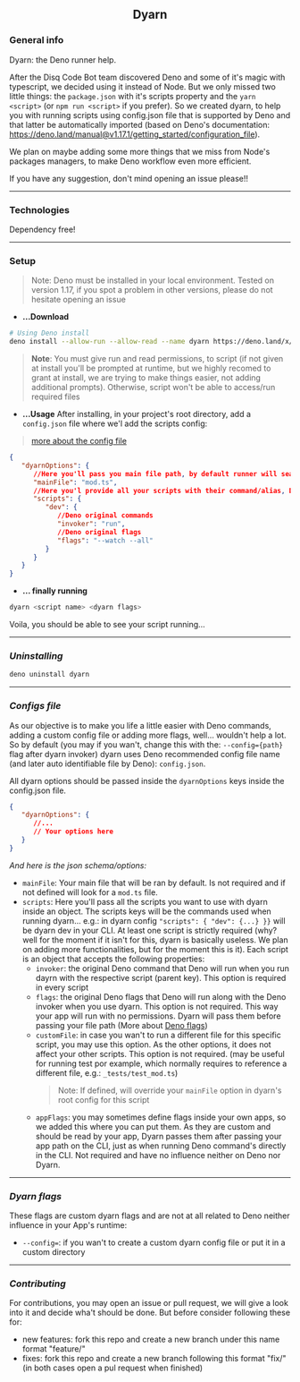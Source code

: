 <h2 align='center'>Dyarn</h2>

### **General info**
Dyarn: the Deno runner help. 

After the Disq Code Bot team discovered Deno and some of it's magic with typescript, we decided using it instead of Node. But we only missed two little things: the ```package.json``` with it's scripts property and the ```yarn <script>``` (or ```npm run <script>``` if you prefer). So we created dyarn, to help you with running scripts using config.json file that is supported by Deno and that latter be automatically imported (based on Deno's documentation: https://deno.land/manual@v1.17.1/getting_started/configuration_file).

We plan on maybe adding some more things that we miss from Node's packages managers, to make Deno workflow even more efficient. 

If you have any suggestion, don't mind opening an issue please!!

---
### **Technologies**
Dependency free!


---
### **Setup**
> Note: Deno must be installed in your local environment. Tested on version 1.17, if you spot a problem in other versions, please do not hesitate opening an issue

* **...Download**
```bash 
# Using Deno install
deno install --allow-run --allow-read --name dyarn https://deno.land/x/dyarn@v1.0.2/mod.ts
```
> **Note**: You must give run and read permissions, to script (if not given at install you'll be prompted at runtime, but we highly recomed to grant at install, we are trying to make things easier, not adding additional prompts). Otherwise, script won't be able to access/run required files

* **...Usage**
After installing, in your project's root directory, add a ```config.json``` file where we'l add the scripts config: 

> [more about the config file](#Uninstalling)

```json
{
   "dyarnOptions": {
      //Here you'll pass you main file path, by default runner will search for a "mod.ts" file in the current running directory
      "mainFile": "mod.ts",
      //Here you'l provide all your scripts with their command/alias, Deno command and Deno flags
      "scripts": {
         "dev": {
            //Deno original commands
            "invoker": "run",
            //Deno original flags
            "flags": "--watch --all"
         }
      }
   }
}
```

* **... finally running**
```bash
dyarn <script name> <dyarn flags>
```
Voila, you should be able to see your script running...

---
### *Uninstalling*
```bash
deno uninstall dyarn
```

---
### *Configs file*
As our objective is to make you life a little easier with Deno commands, adding a custom config file or adding more flags, well... wouldn't help a lot. So by default (you may if you wan't, change this with the: ``` --config={path} ``` flag after dyarn invoker) dyarn uses Deno recommended config file name (and later auto identifiable file by Deno): ```config.json```.

All dyarn options should be passed inside the ```dyarnOptions``` keys inside the config.json file. 
```json
{
   "dyarnOptions": {
      //...
      // Your options here
   }
}
```

*And here is the json schema/options:*

- ```mainFile```: Your main file that will be ran by default. Is not required and if not defined will look for a ```mod.ts``` file.
- ```scripts```: Here you'll pass all the scripts you want to use with dyarn inside an object. The scripts keys will be the commands used when running dyarn... e.g.: in dyarn config ```"scripts": { "dev": {...} }}``` will be dyarn dev in your CLI. At least one script is strictly required (why? well for the moment if it isn't for this, dyarn is basically useless. We plan on adding more functionalities, but for the moment this is it). Each script is an object that accepts the following properties: 
   - ```invoker```: the original Deno command that Deno will run when you run dayrn with the respective script (parent key). This option is required in every script
   - ```flags```: the original Deno flags that Deno will run along with the Deno invoker when you use dyarn. This option is not required. This way your app will run with no permissions. Dyarn will pass them before passing your file path
   (More about [Deno flags](https://deno.land/manual@v1.17.2/getting_started/permissions))
   - ```customFile```: in case you wan't to run a different file for this specific script, you may use this option. As the other options, it does not affect your other scripts. This option is not required. (may be useful for running test por example, which normally requires to reference a different file, e.g.: ```_tests/test_mod.ts```)
      > Note: If defined, will override your ```mainFile``` option in dyarn's root config for this script
   - ```appFlags```: you may sometimes define flags inside your own apps, so we added this where you can put them. As they are custom and should be read by your app, Dyarn passes them after passing your app path on the CLI, just as when running Deno command's directly in the CLI. Not required and have no influence neither on Deno nor Dyarn.

---
### *Dyarn flags*
These flags are custom dyarn flags and are not at all related to Deno neither influence in your App's runtime:

- ```--config=```: if you wan't to create a custom dyarn config file or put it in a custom directory

--- 
### *Contributing*
For contributions, you may open an issue or pull request, we will give a look into it and decide wha't should be done. 
But before consider following these for:
- new features: fork this repo and create a new branch under this name format "feature/<feature-name>" 
- fixes: fork this repo and create a new branch following this format "fix/<fix-name>" 
(in both cases open a pul request when finished)